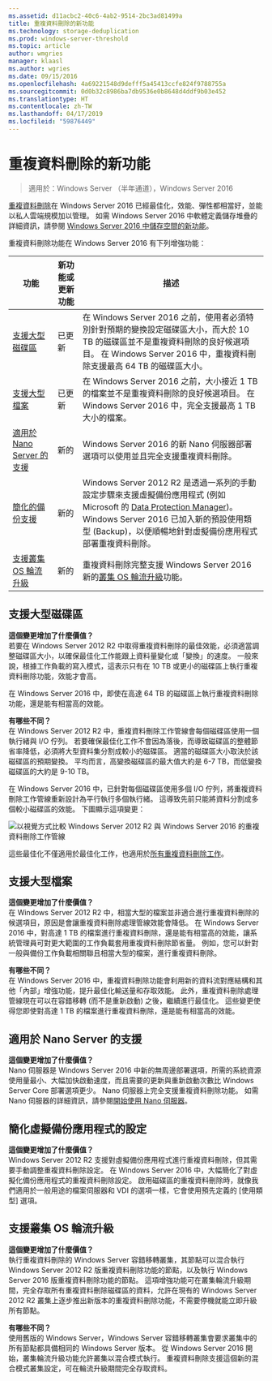 ```yaml
---
ms.assetid: d11acbc2-40c6-4ab2-9514-2bc3ad81499a
title: 重複資料刪除的新功能
ms.technology: storage-deduplication
ms.prod: windows-server-threshold
ms.topic: article
author: wmgries
manager: klaasl
ms.author: wgries
ms.date: 09/15/2016
ms.openlocfilehash: 4a69221548d9defff5a45413ccfe824f9788755a
ms.sourcegitcommit: 0d0b32c8986ba7db9536e0b8648d4ddf9b03e452
ms.translationtype: HT
ms.contentlocale: zh-TW
ms.lasthandoff: 04/17/2019
ms.locfileid: "59876449"
---
```

# <a name="whats-new-in-data-deduplication"></a>重複資料刪除的新功能

> 適用於：Windows Server （半年通道），Windows Server 2016

[重複資料刪除](overview.md)在 Windows Server 2016 已經最佳化，效能、彈性都相當好，並能以私人雲端規模加以管理。 如需 Windows Server 2016 中軟體定義儲存堆疊的詳細資訊，請參閱 [Windows Server 2016 中儲存空間的新功能](../whats-new-in-storage.md)。

重複資料刪除功能在 Windows Server 2016 有下列增強功能︰

| 功能 | 新功能或更新功能 | 描述 |
|---------------|----------------|-------------|
| [支援大型磁碟區](whats-new.md#large-volume-support) | 已更新 | 在 Windows Server 2016 之前，使用者必須特別針對預期的變換設定磁碟區大小，而大於 10 TB 的磁碟區並不是重複資料刪除的良好候選項目。 在 Windows Server 2016 中，重複資料刪除支援最高 64 TB 的磁碟區大小。 |
| [支援大型檔案](whats-new.md#large-file-support) | 已更新 | 在 Windows Server 2016 之前，大小接近 1 TB 的檔案並不是重複資料刪除的良好候選項目。 在 Windows Server 2016 中，完全支援最高 1 TB 大小的檔案。 |
| [適用於 Nano Server 的支援](whats-new.md#nano-server-support) | 新的 | Windows Server 2016 的新 Nano 伺服器部署選項可以使用並且完全支援重複資料刪除。 |
| [簡化的備份支援](whats-new.md#simple-backup-support) | 新的 | Windows Server 2012 R2 是透過一系列的手動設定步驟來支援虛擬備份應用程式 (例如 Microsoft 的 [Data Protection Manager](https://technet.microsoft.com/library/hh758173.aspx))。 Windows Server 2016 已加入新的預設使用類型 (Backup)，以便順暢地針對虛擬備份應用程式部署重複資料刪除。|
| [支援叢集 OS 輪流升級](whats-new.md#cluster-upgrade-support) | 新的 | 重複資料刪除完整支援 Windows Server 2016 新的[叢集 OS 輪流升級](../..//failover-clustering/cluster-operating-system-rolling-upgrade.md)功能。 |

## <a name="large-volume-support"></a>支援大型磁碟區

**這個變更增加了什麼價值？**  
若要在 Windows Server 2012 R2 中取得重複資料刪除的最佳效能，必須適當調整磁碟區大小，以確保最佳化工作能跟上資料量變化或「變換」的速度。 一般來說，根據工作負載的寫入模式，這表示只有在 10 TB 或更小的磁碟區上執行重複資料刪除功能，效能才會高。

在 Windows Server 2016 中，即使在高達 64 TB 的磁碟區上執行重複資料刪除功能，還是能有相當高的效能。

**有哪些不同？**  
在 Windows Server 2012 R2 中，重複資料刪除工作管線會每個磁碟區使用一個執行緒與 I/O 佇列。 若要確保最佳化工作不會因為落後，而導致磁碟區的整體節省率降低，必須將大型資料集分割成較小的磁碟區。 適當的磁碟區大小取決於該磁碟區的預期變換。 平均而言，高變換磁碟區的最大值大約是 6-7 TB，而低變換磁碟區的大約是 9-10 TB。

在 Windows Server 2016 中，已針對每個磁碟區使用多個 I/O 佇列，將重複資料刪除工作管線重新設計為平行執行多個執行緒。 這導致先前只能將資料分割成多個較小磁碟區的效能。 下圖顯示這項變更：

![以視覺方式比較 Windows Server 2012 R2 與 Windows Server 2016 的重複資料刪除工作管線](media/server-2016-dedup-job-pipeline.png)

這些最佳化不僅適用於最佳化工作，也適用於[所有重複資料刪除工作](understand.md#job-info)。

## <a name="large-file-support"></a>支援大型檔案
**這個變更增加了什麼價值？**  
在 Windows Server 2012 R2 中，相當大型的檔案並非適合進行重複資料刪除的候選項目，原因是會讓重複資料刪除處理管線效能會降低。 在 Windows Server 2016 中，對高達 1 TB 的檔案進行重複資料刪除，還是能有相當高的效能，讓系統管理員可對更大範圍的工作負載套用重複資料刪除節省量。 例如，您可以針對一般與備份工作負載相關聯且相當大型的檔案，進行重複資料刪除。

**有哪些不同？**  
在 Windows Server 2016 中，重複資料刪除功能會利用新的資料流對應結構和其他「內部」增強功能，提升最佳化輸送量和存取效能。 此外，重複資料刪除處理管線現在可以在容錯移轉 (而不是重新啟動) 之後，繼續進行最佳化。 這些變更使得您即使對高達 1 TB 的檔案進行重複資料刪除，還是能有相當高的效能。

## <a name="nano-server-support"></a>適用於 Nano Server 的支援
**這個變更增加了什麼價值？**  
Nano 伺服器是 Windows Server 2016 中新的無周邊部署選項，所需的系統資源使用量最小、大幅加快啟動速度，而且需要的更新與重新啟動次數比 Windows Server Core 部署選項更少。 Nano 伺服器上完全支援重複資料刪除功能。 如需 Nano 伺服器的詳細資訊，請參閱[開始使用 Nano 伺服器](../../get-started/getting-started-with-nano-server.md)。

## <a name="simple-backup-support">簡化虛擬備份應用程式的設定</a>
**這個變更增加了什麼價值？**  
Windows Server 2012 R2 支援對虛擬備份應用程式進行重複資料刪除，但其需要手動調整重複資料刪除設定。 在 Windows Server 2016 中，大幅簡化了對虛擬化備份應用程式的重複資料刪除設定。 啟用磁碟區的重複資料刪除時，就像我們適用於一般用途的檔案伺服器和 VDI 的選項一樣，它會使用預先定義的 [使用類型] 選項。

## <a name="cluster-upgrade-support">支援叢集 OS 輪流升級</a>
**這個變更增加了什麼價值？**  
執行重複資料刪除的 Windows Server 容錯移轉叢集，其節點可以混合執行 Windows Server 2012 R2 版重複資料刪除功能的節點，以及執行 Windows Server 2016 版重複資料刪除功能的節點。 這項增強功能可在叢集輪流升級期間，完全存取所有重複資料刪除磁碟區的資料，允許在現有的 Windows Server 2012 R2 叢集上逐步推出新版本的重複資料刪除功能，不需要停機就能立即升級所有節點。

**有哪些不同？**<br />
使用舊版的 Windows Server，Windows Server 容錯移轉叢集會要求叢集中的所有節點都具備相同的 Windows Server 版本。 從 Windows Server 2016 開始，叢集輪流升級功能允許叢集以混合模式執行。 重複資料刪除支援這個新的混合模式叢集設定，可在輪流升級期間完全存取資料。
